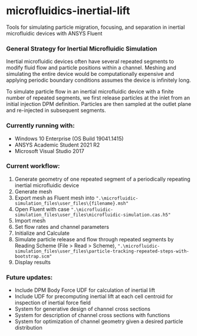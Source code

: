 # microfluidics-inertial-lift
 Tools for simulating particle migration, focusing, and separation in inertial microfluidic devices with ANSYS Fluent

### General Strategy for Inertial Microfluidic Simulation
Inertial microfluidic devices often have several repeated segments to modify fluid flow and particle positions within a channel. Meshing and simulating the entire device would be computationally expensive and applying periodic boundary conditions assumes the device is infinitely long.

To simulate particle flow in an inertial microfluidic device with a finite number of repeated segments, we first release particles at the inlet from an initial injection DPM definition. Particles are then sampled at the outlet plane and re-injected in subsequent segments.

### Currently running with:
- Windows 10 Enterprise (OS Build 19041.1415)
- ANSYS Academic Student 2021 R2
- Microsoft Visual Studio 2017

### Current workflow:
1. Generate geometry of one repeated segment of a periodically repeating inertial microfluidic device
2. Generate mesh
3. Export mesh as Fluent mesh into `".\microfluidic-simulation_files\user_files\{filename}.msh"`
4. Open Fluent with case `".\microfluidic-simulation_files\user_files\microfluidic-simulation.cas.h5"`
5. Import mesh
6. Set flow rates and channel parameters
7. Initialize and Calculate
8. Simulate particle release and flow through repeated segments by Reading Scheme (File > Read > Scheme), `".\microfluidic-simulation_files\user_files\particle-tracking-repeated-steps-with-bootstrap.scm"`
9. Display results

### Future updates:
- Include DPM Body Force UDF for calculation of inertial lift
- Include UDF for precomputing inertial lift at each cell centroid for inspection of inertial force field
- System for generative design of channel cross sections
- System for description of channel cross sections with functions
- System for optimization of channel geometry given a desired particle distribution